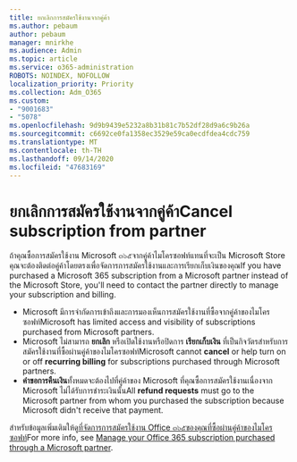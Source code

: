 ```yaml
---
title: ยกเลิกการสมัครใช้งานจากคู่ค้า
ms.author: pebaum
author: pebaum
manager: mnirkhe
ms.audience: Admin
ms.topic: article
ms.service: o365-administration
ROBOTS: NOINDEX, NOFOLLOW
localization_priority: Priority
ms.collection: Adm_O365
ms.custom:
- "9001683"
- "5078"
ms.openlocfilehash: 9d9b9439e5232a8b31b81c7b52df28d9a6c9b26a
ms.sourcegitcommit: c6692ce0fa1358ec3529e59ca0ecdfdea4cdc759
ms.translationtype: MT
ms.contentlocale: th-TH
ms.lasthandoff: 09/14/2020
ms.locfileid: "47683169"
---
```

# <a name="cancel-subscription-from-partner"></a><span data-ttu-id="dd733-102">ยกเลิกการสมัครใช้งานจากคู่ค้า</span><span class="sxs-lookup"><span data-stu-id="dd733-102">Cancel subscription from partner</span></span>

<span data-ttu-id="dd733-103">ถ้าคุณซื้อการสมัครใช้งาน Microsoft ๓๖๕จากคู่ค้าไมโครซอฟท์แทนที่จะเป็น Microsoft Store คุณจะต้องติดต่อคู่ค้าโดยตรงเพื่อจัดการการสมัครใช้งานและการเรียกเก็บเงินของคุณ</span><span class="sxs-lookup"><span data-stu-id="dd733-103">If you have purchased a Microsoft 365 subscription from a Microsoft partner instead of the Microsoft Store, you'll need to contact the partner directly to manage your subscription and billing.</span></span>

- <span data-ttu-id="dd733-104">Microsoft มีการจำกัดการเข้าถึงและการมองเห็นการสมัครใช้งานที่ซื้อจากคู่ค้าของไมโครซอฟท์</span><span class="sxs-lookup"><span data-stu-id="dd733-104">Microsoft has limited access and visibility of subscriptions purchased from Microsoft partners.</span></span> 
- <span data-ttu-id="dd733-105">Microsoft ไม่สามารถ **ยกเลิก** หรือเปิดใช้งานหรือปิดการ **เรียกเก็บเงิน** ที่เป็นกิจวัตรสำหรับการสมัครใช้งานที่ซื้อผ่านคู่ค้าของไมโครซอฟท์</span><span class="sxs-lookup"><span data-stu-id="dd733-105">Microsoft cannot **cancel** or help turn on or off **recurring billing** for subscriptions purchased through Microsoft partners.</span></span> 
- <span data-ttu-id="dd733-106">**คำขอการคืนเงิน**ทั้งหมดจะต้องไปที่คู่ค้าของ Microsoft ที่คุณซื้อการสมัครใช้งานเนื่องจาก Microsoft ไม่ได้รับการชำระเงินนั้น</span><span class="sxs-lookup"><span data-stu-id="dd733-106">All **refund requests** must go to the Microsoft partner from whom you purchased the subscription because Microsoft didn't receive that payment.</span></span> 

<span data-ttu-id="dd733-107">สำหรับข้อมูลเพิ่มเติมให้ดู[ที่จัดการการสมัครใช้งาน Office ๓๖๕ของคุณที่ซื้อผ่านคู่ค้าของไมโครซอฟท์](https://support.microsoft.com/help/4230739/microsoft-account-manage-office-365-subscription-from-third-party)</span><span class="sxs-lookup"><span data-stu-id="dd733-107">For more info, see [Manage your Office 365 subscription purchased through a Microsoft partner](https://support.microsoft.com/help/4230739/microsoft-account-manage-office-365-subscription-from-third-party).</span></span> 
